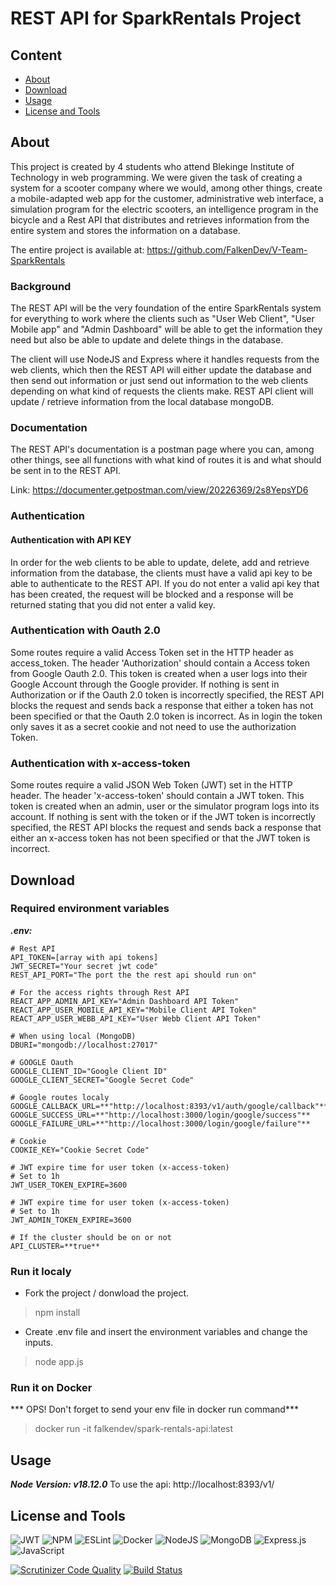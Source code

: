 # REST API for SparkRentals Project
## Content
- [About](#about)
- [Download](#download)
- [Usage](#usage)
- [License and Tools](#license-and-Tools)
## About
This project is created by 4 students who attend Blekinge Institute of Technology in web programming. We were given the task of creating a system for a scooter company where we would, among other things, create a mobile-adapted web app for the customer, administrative web interface, a simulation program for the electric scooters, an intelligence program in the bicycle and a Rest API that distributes and retrieves information from the entire system and stores the information on a database.

The entire project is available at: https://github.com/FalkenDev/V-Team-SparkRentals

### Background
The REST API will be the very foundation of the entire SparkRentals system for everything to work where the clients such as "User Web Client", "User Mobile app" and "Admin Dashboard" will be able to get the information they need but also be able to update and delete things in the database.

The client will use NodeJS and Express where it handles requests from the web clients, which then the REST API will either update the database and then send out information or just send out information to the web clients depending on what kind of requests the clients make. REST API client will update / retrieve information from the local database mongoDB.

### Documentation
The REST API's documentation is a postman page where you can, among other things, see all functions with what kind of routes it is and what should be sent in to the REST API.

Link: <https://documenter.getpostman.com/view/20226369/2s8YepsYD6>

### Authentication
#### Authentication with API KEY
In order for the web clients to be able to update, delete, add and retrieve information from the database, the clients must have a valid api key to be able to authenticate to the REST API. If you do not enter a valid api key that has been created, the request will be blocked and a response will be returned stating that you did not enter a valid key.

### Authentication with Oauth 2.0
Some routes require a valid Access Token set in the HTTP header as access_token. The header 'Authorization' should contain a Access token from Google Oauth 2.0. This token is created when a user logs into their Google Account through the Google provider. If nothing is sent in Authorization or if the Oauth 2.0 token is incorrectly specified, the REST API blocks the request and sends back a response that either a token has not been specified or that the Oauth 2.0 token is incorrect. As in login the token only saves it as a secret cookie and not need to use the authorization Token.

### Authentication with x-access-token
Some routes require a valid JSON Web Token (JWT) set in the HTTP header. The header 'x-access-token' should contain a JWT token. This token is created when an admin, user or the simulator program logs into its account. If nothing is sent with the token or if the JWT token is incorrectly specified, the REST API blocks the request and sends back a response that either an x-access token has not been specified or that the JWT token is incorrect.

## Download
### Required environment variables
***.env:***

    # Rest API
    API_TOKEN=[array with api tokens]
    JWT_SECRET="Your secret jwt code"
    REST_API_PORT="The port the the rest api should run on"
    
    # For the access rights through Rest API
    REACT_APP_ADMIN_API_KEY="Admin Dashboard API Token"
    REACT_APP_USER_MOBILE_API_KEY="Mobile Client API Token"
    REACT_APP_USER_WEBB_API_KEY="User Webb Client API Token"

    # When using local (MongoDB)
    DBURI="mongodb://localhost:27017"

    # GOOGLE Oauth
    GOOGLE_CLIENT_ID="Google Client ID"
    GOOGLE_CLIENT_SECRET="Google Secret Code"

    # Google routes localy
    GOOGLE_CALLBACK_URL=**"http://localhost:8393/v1/auth/google/callback"**
    GOOGLE_SUCCESS_URL=**"http://localhost:3000/login/google/success"**
    GOOGLE_FAILURE_URL=**"http://localhost:3000/login/google/failure"**

    # Cookie
    COOKIE_KEY="Cookie Secret Code"

    # JWT expire time for user token (x-access-token)
    # Set to 1h
    JWT_USER_TOKEN_EXPIRE=3600

    # JWT expire time for user token (x-access-token)
    # Set to 1h
    JWT_ADMIN_TOKEN_EXPIRE=3600

    # If the cluster should be on or not
    API_CLUSTER=**true**

### Run it localy
- Fork the project / donwload the project.

>npm install

- Create .env file and insert the environment variables and change the inputs.

>node app.js

### Run it on Docker
*** OPS! Don't forget to send your env file in docker run command***
> docker run -it falkendev/spark-rentals-api:latest

## Usage
***Node Version: v18.12.0***
To use the api: http://localhost:8393/v1/

## License and Tools
![JWT](https://img.shields.io/badge/JWT-black?style=for-the-badge&logo=JSON%20web%20tokens) ![NPM](https://img.shields.io/badge/NPM-%23000000.svg?style=for-the-badge&logo=npm&logoColor=white) ![ESLint](https://img.shields.io/badge/ESLint-4B3263?style=for-the-badge&logo=eslint&logoColor=white) ![Docker](https://img.shields.io/badge/docker-%230db7ed.svg?style=for-the-badge&logo=docker&logoColor=white) ![NodeJS](https://img.shields.io/badge/node.js-6DA55F?style=for-the-badge&logo=node.js&logoColor=white)
![MongoDB](https://img.shields.io/badge/MongoDB-%234ea94b.svg?style=for-the-badge&logo=mongodb&logoColor=white) ![Express.js](https://img.shields.io/badge/express.js-%23404d59.svg?style=for-the-badge&logo=express&logoColor=%2361DAFB) ![JavaScript](https://img.shields.io/badge/javascript-%23323330.svg?style=for-the-badge&logo=javascript&logoColor=%23F7DF1E) 

[![Scrutinizer Code Quality](https://scrutinizer-ci.com/g/FalkenDev/SparkRentals-REST-API/badges/quality-score.png?b=dev)](https://scrutinizer-ci.com/g/FalkenDev/SparkRentals-REST-API/?branch=dev) [![Build Status](https://scrutinizer-ci.com/g/FalkenDev/SparkRentals-REST-API/badges/build.png?b=dev)](https://scrutinizer-ci.com/g/FalkenDev/SparkRentals-REST-API/build-status/dev)


